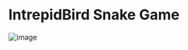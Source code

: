# IntrepidBird Snake Game

![image](https://github.com/intrepidbird/snake-game/assets/140008493/b792c765-eb63-4c07-8eda-1d4ba4aa16e0)


